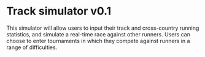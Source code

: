 # Track simulator v0.1

This simulator will allow users to input their track and cross-country running statistics, and simulate a
real-time race against other runners. Users can choose to enter tournaments in which they compete against runners in a range of difficulties. 
